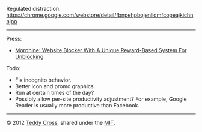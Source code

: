 Regulated distraction. https://chrome.google.com/webstore/detail/fbnpehpbojenlldmfcopeajkichnnjpo

---

Press:

* [Morphine: Website Blocker With A Unique Reward-Based System For Unblocking](http://www.addictivetips.com/web/morphine-chrome-website-blocker-with-unique-reward-based-unblocking/)

Todo:

* Fix incognito behavior.
* Better icon and promo graphics.
* Run at certain times of the day?
* Possibly allow per-site productivity adjustment? For example, Google Reader is usually more productive than Facebook.

---

© 2012 [Teddy Cross](http://tkaz.ec), shared under the [MIT](http://www.opensource.org/licenses/MIT).